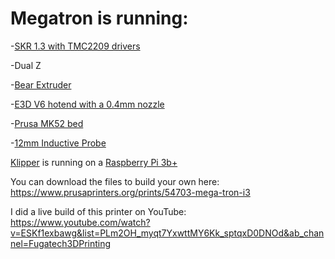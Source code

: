 # Megatron is running:

-[SKR 1.3 with TMC2209 drivers](https://amzn.to/3tLXT6e)

-Dual Z

-[Bear Extruder](https://github.com/gregsaun/bear_extruder_and_x_axis)

-[E3D V6 hotend with a 0.4mm nozzle](https://amzn.to/3jALMEe)

-[Prusa MK52 bed](https://s.click.aliexpress.com/e/_9IuHGk)

-[12mm Inductive Probe](https://s.click.aliexpress.com/e/_9GDZJ6)

[Klipper](https://github.com/KevinOConnor/klipper) is running on a [Raspberry Pi 3b+](https://amzn.to/3cYZwHA)

You can download the files to build your own here: https://www.prusaprinters.org/prints/54703-mega-tron-i3

I did a live build of this printer on YouTube: https://www.youtube.com/watch?v=ESKf1exbawg&list=PLm2OH_myqt7YxwttMY6Kk_sptqxD0DNOd&ab_channel=Fugatech3DPrinting
